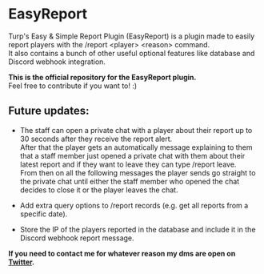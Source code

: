 # EasyReport
Turp's Easy &amp; Simple Report Plugin (EasyReport) is a plugin made to easily report players with the /report &lt;player> &lt;reason> command. <br />It also contains a bunch of other useful optional features like database and Discord webhook integration.

**This is the official repository for the EasyReport plugin.**  
Feel free to contribute if you want to! :)

## Future updates:
- The staff can open a private chat with a player about their report up to 30 seconds after they receive the report alert.  
After that the player gets an automatically message explaining to them that a staff member just opened a private chat with
them about their latest report and if they want to leave they can type /report leave.  
From then on all the following messages the player sends go straight to the private chat until either the staff member who opened
the chat decides to close it or the player leaves the chat.  

- Add extra query options to /report records (e.g. get all reports from a specific date).  

- Store the IP of the players reported in the database and include it in the Discord webhook report message.  

**If you need to contact me for whatever reason my dms are open on [Twitter](https://twitter.com/TurpTweeting).**
